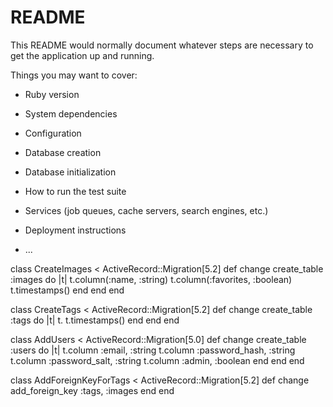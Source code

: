 # README

This README would normally document whatever steps are necessary to get the
application up and running.

Things you may want to cover:

* Ruby version

* System dependencies

* Configuration

* Database creation

* Database initialization

* How to run the test suite

* Services (job queues, cache servers, search engines, etc.)

* Deployment instructions

* ...


class CreateImages < ActiveRecord::Migration[5.2]
  def change
    create_table :images do |t|
      t.column(:name, :string)
      t.column(:favorites, :boolean)
      t.timestamps()
    end
  end
end


class CreateTags < ActiveRecord::Migration[5.2]
  def change
    create_table :tags do |t|
      t.
      t.timestamps()
    end
  end
end

class AddUsers < ActiveRecord::Migration[5.0]
  def change
    create_table :users do |t|
      t.column :email, :string
      t.column :password_hash, :string
      t.column :password_salt, :string
      t.column :admin, :boolean
    end
  end
end

class AddForeignKeyForTags < ActiveRecord::Migration[5.2]
  def change
    add_foreign_key :tags, :images
  end
end

